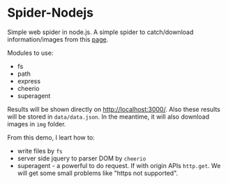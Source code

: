 # Spider-Nodejs

Simple web spider in node.js. A simple spider to catch/download information/images from this [page](https://movie.douban.com/chart).

Modules to use:

* fs
* path
* express
* cheerio
* superagent

Results will be shown directly on [http://localhost:3000/](http://localhost:3000/). Also these results will be stored in `data/data.json`. In the meantime, it will also download images in `img` folder.

From this demo, I leart how to:

* write files by `fs`
* server side jquery to parser DOM by `cheerio`
* superagent - a powerful to do request. If with origin APIs `http.get`. We will get some small problems like "https not supported".
